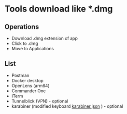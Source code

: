 # Tools download like *.dmg

## Operations

* Download .dmg extension of app
* Click to .dmg
* Move to Applications

## List

* Postman
* Docker desktop
* OpenLens (arm64)
* Commander One
* iTerm
* Tunnelblick (VPN) - optional
* karabiner (modified keyboard [karabiner.json][karabiner_json] ) - optional


[karabiner_json]:<./karabiner.json>
